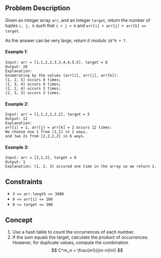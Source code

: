 ## Problem Description

Given an integer array `arr`, and an integer `target`, return the number of tuples `i, j, k` such that `i < j < k` and `arr[i] + arr[j] + arr[k] == target`.

As the answer can be very large, return it modulo `10^9 + 7`.

#### Example 1:
```plaintext
Input: arr = [1,1,2,2,3,3,4,4,5,5], target = 8
Output: 20
Explanation: 
Enumerating by the values (arr[i], arr[j], arr[k]):
(1, 2, 5) occurs 8 times;
(1, 3, 4) occurs 8 times;
(2, 2, 4) occurs 2 times;
(2, 3, 3) occurs 2 times.
```
#### Example 2:
```plaintext
Input: arr = [1,1,2,2,2,2], target = 5
Output: 12
Explanation: 
arr[i] = 1, arr[j] = arr[k] = 2 occurs 12 times:
We choose one 1 from [1,1] in 2 ways,
and two 2s from [2,2,2,2] in 6 ways.
```
#### Example 3:
```plaintext
Input: arr = [2,1,3], target = 6
Output: 1
Explanation: (1, 2, 3) occured one time in the array so we return 1.
``` 

## Constraints

- `3 <= arr.length <= 3000`
- `0 <= arr[i] <= 100`
- `0 <= target <= 300`

## Concept
1. Use a hash table to count the occurrences of each number.
2. If the sum equals the target, calculate the product of occurrences. However, for duplicate values, compute the combination $$ C^m_n = \frac{m!}{(m-n)!n!} $$

